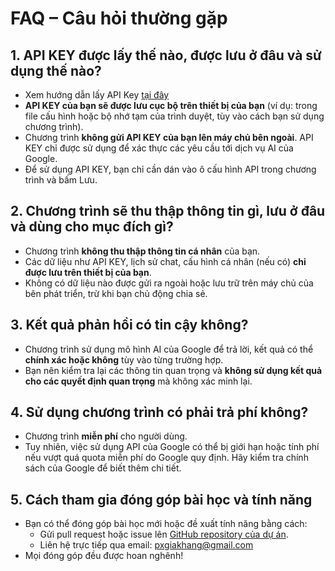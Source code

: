 # FAQ – Câu hỏi thường gặp

## 1. API KEY được lấy thế nào, được lưu ở đâu và sử dụng thế nào?

- Xem hướng dẫn lấy API Key [tại đây](https://github.com/JohnPham69/AI_Tutor/blob/31bd4d143940b87514f026eae0334fea887c0d86/lessons/guideline/how_to_get_API_key_vi.md)
- **API KEY của bạn sẽ được lưu cục bộ trên thiết bị của bạn** (ví dụ: trong file cấu hình hoặc bộ nhớ tạm của trình duyệt, tùy vào cách bạn sử dụng chương trình).
- Chương trình **không gửi API KEY của bạn lên máy chủ bên ngoài**. API KEY chỉ được sử dụng để xác thực các yêu cầu tới dịch vụ AI của Google.
- Để sử dụng API KEY, bạn chỉ cần dán vào ô cấu hình API trong chương trình và bấm Lưu.

## 2. Chương trình sẽ thu thập thông tin gì, lưu ở đâu và dùng cho mục đích gì?

- Chương trình **không thu thập thông tin cá nhân** của bạn.
- Các dữ liệu như API KEY, lịch sử chat, cấu hình cá nhân (nếu có) **chỉ được lưu trên thiết bị của bạn**.
- Không có dữ liệu nào được gửi ra ngoài hoặc lưu trữ trên máy chủ của bên phát triển, trừ khi bạn chủ động chia sẻ.

## 3. Kết quả phản hồi có tin cậy không?

- Chương trình sử dụng mô hình AI của Google để trả lời, kết quả có thể **chính xác hoặc không** tùy vào từng trường hợp.
- Bạn nên kiểm tra lại các thông tin quan trọng và **không sử dụng kết quả cho các quyết định quan trọng** mà không xác minh lại.

## 4. Sử dụng chương trình có phải trả phí không?

- Chương trình **miễn phí** cho người dùng.
- Tuy nhiên, việc sử dụng API của Google có thể bị giới hạn hoặc tính phí nếu vượt quá quota miễn phí do Google quy định. Hãy kiểm tra chính sách của Google để biết thêm chi tiết.

## 5. Cách tham gia đóng góp bài học và tính năng

- Bạn có thể đóng góp bài học mới hoặc đề xuất tính năng bằng cách:
  - Gửi pull request hoặc issue lên [GitHub repository của dự án](https://github.com/JohnPham69/AI_Tutor/issues).
  - Liên hệ trực tiếp qua email: pxgiakhang@gmail.com
- Mọi đóng góp đều được hoan nghênh!
